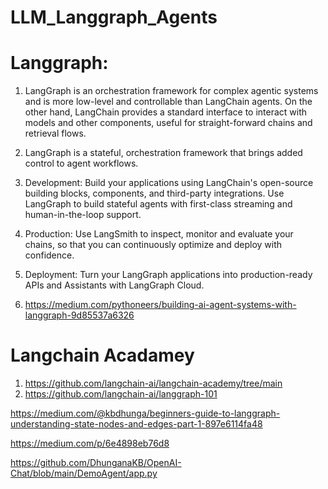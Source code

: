 # LLM_Langgraph_Agents
# Langgraph:
1. LangGraph is an orchestration framework for complex agentic systems and is more low-level and controllable than LangChain agents. On the other hand, LangChain provides a standard interface to interact with models and other components, useful for straight-forward chains and retrieval flows.
2. LangGraph is a stateful, orchestration framework that brings added control to agent workflows.
3. Development: Build your applications using LangChain's open-source building blocks, components, and third-party integrations. Use LangGraph to build stateful agents with first-class streaming and human-in-the-loop support.
4. Production: Use LangSmith to inspect, monitor and evaluate your chains, so that you can continuously optimize and deploy with confidence.
5. Deployment: Turn your LangGraph applications into production-ready APIs and Assistants with LangGraph Cloud. 


1. https://medium.com/pythoneers/building-ai-agent-systems-with-langgraph-9d85537a6326

# Langchain Acadamey
1. https://github.com/langchain-ai/langchain-academy/tree/main
2. https://github.com/langchain-ai/langgraph-101

https://medium.com/@kbdhunga/beginners-guide-to-langgraph-understanding-state-nodes-and-edges-part-1-897e6114fa48

https://medium.com/p/6e4898eb76d8

https://github.com/DhunganaKB/OpenAI-Chat/blob/main/DemoAgent/app.py




